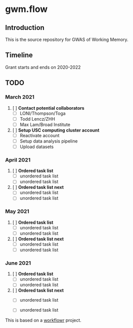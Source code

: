 # gwm.flow

## Introduction

This is the source repository for GWAS of Working Memory.

## Timeline

Grant starts and ends on 2020-2022

## TODO

### March 2021

1. [ ] **Contact potential collaborators**
	- [ ] LONI/Thompson/Toga
	- [ ] Todd Lencz/ZHH
	- [ ] Max Lam/Broad Institute
5. [ ] **Setup USC computing cluster account**
	- [ ] Reactivate account
	- [ ] Setup data analysis pipeline
	- [ ] Upload datasets

### April 2021

1. [ ] **Ordered task list**
	- [ ] unordered task list
	- [ ] unordered task list
2. [ ] **Ordered task list next**
	- [ ] unordered task list
	- [ ] unordered task list

### May 2021

1. [ ] **Ordered task list**
	- [ ] unordered task list
	- [ ] unordered task list
2. [ ] **Ordered task list next**
	- [ ] unordered task list
	- [ ] unordered task list

### June 2021

1. [ ] **Ordered task list**
	- [ ] unordered task list
	- [ ] unordered task list
2. [ ] **Ordered task list next**
	- [ ] unordered task list
	- [ ] unordered task list


This is based on a [workflowr][] project.

[workflowr]: https://github.com/jdblischak/workflowr
